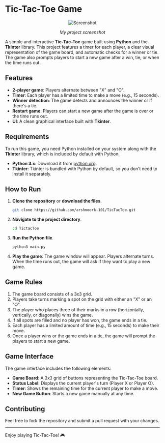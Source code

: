 # Tic-Tac-Toe Game 

<div align="center">

![Screenshot](https://res.cloudinary.com/da9gwrtit/image/upload/v1756056527/Screenshot_2025-08-24_132822_n0faks.png)

*My project screenshot*
</div>

A simple and interactive **Tic-Tac-Toe** game built using **Python** and the **Tkinter** library. This project features a timer for each player, a clear visual representation of the game board, and automatic checks for a winner or tie. The game also prompts players to start a new game after a win, tie, or when the time runs out.

## Features

- **2-player game**: Players alternate between "X" and "O".
- **Timer**: Each player has a limited time to make a move (e.g., 15 seconds).
- **Winner detection**: The game detects and announces the winner or if there's a tie.
- **Restart game**: Players can start a new game after the game is over or the time runs out.
- **UI**: A clean graphical interface built with **Tkinter**.

## Requirements

To run this game, you need Python installed on your system along with the **Tkinter** library, which is included by default with Python.

- **Python 3.x**: Download it from [python.org](https://www.python.org/).
- **Tkinter**: Tkinter is bundled with Python by default, so you don't need to install it separately.

## How to Run

1. **Clone the repository** or **download the files**.

    ```bash
    git clone https://github.com/arshnoork-101/TicTacToe.git
    ```

2. **Navigate to the project directory**.

    ```bash
    cd TictacToe
    ```

3. **Run the Python file**.

    ```bash
    python3 main.py
    ```

4. **Play the game**: The game window will appear. Players alternate turns. When the time runs out, the game will ask if they want to play a new game.

## Game Rules

1. The game board consists of a 3x3 grid.
2. Players take turns marking a spot on the grid with either an "X" or an "O".
3. The player who places three of their marks in a row (horizontally, vertically, or diagonally) wins the game.
4. If all spots are filled and no player has won, the game ends in a tie.
5. Each player has a limited amount of time (e.g., 15 seconds) to make their move.
6. Once a player wins or the game ends in a tie, the game will prompt the players to start a new game.

## Game Interface

The game interface includes the following elements:

- **Game Board**: A 3x3 grid of buttons representing the Tic-Tac-Toe board.
- **Status Label**: Displays the current player's turn (Player X or Player O).
- **Timer**: Shows the remaining time for the current player to make a move.
- **New Game Button**: Starts a new game manually at any time.

## Contributing

Feel free to fork the repository and submit a pull request with your changes.

---

Enjoy playing Tic-Tac-Toe! 🎮
